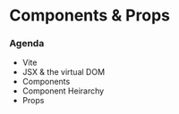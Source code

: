 # Components & Props

### Agenda

* Vite
* JSX & the virtual DOM
* Components
* Component Heirarchy
* Props

